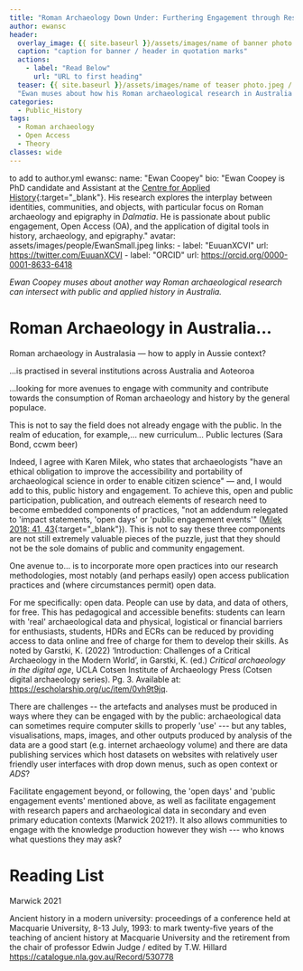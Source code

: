 ```yaml
---
title: "Roman Archaeology Down Under: Furthering Engagement through Research Accessibility"
author: ewansc
header:
  overlay_image: {{ site.baseurl }}/assets/images/name of banner photo.jpeg/.png
  caption: "caption for banner / header in quotation marks"
  actions:
    - label: "Read Below"
      url: "URL to first heading"
  teaser: {{ site.baseurl }}/assets/images/name of teaser photo.jpeg / .png
  "Ewan muses about how his Roman archaeological research in Australia can intersect with public and applied history."
categories:
  - Public_History
tags:
  - Roman archaeology
  - Open Access
  - Theory
classes: wide
---
```


to add to author.yml
ewansc:
  name: "Ewan Coopey"
  bio: "Ewan Coopey is PhD candidate and Assistant at the [Centre for Applied History](https://www.mq.edu.au/research/research-centres-groups-and-facilities/resilient-societies/centres/centre-for-applied-history){:target="_blank"}. His research explores the interplay between identities, communities, and objects, with particular focus on Roman archaeology and epigraphy in _Dalmatia_. He is passionate about public engagement, Open Access (OA), and the application of digital tools in history, archaeology, and epigraphy."
  avatar: assets/images/people/EwanSmall.jpeg
  links:
    - label: "EuuanXCVI"
      url: https://twitter.com/EuuanXCVI
    - label: "ORCID"
      url: https://orcid.org/0000-0001-8633-6418

_Ewan Coopey muses about another way Roman archaeological research can intersect with public and applied history in Australia._

# Roman Archaeology in Australia...
Roman archaeology in Australasia &mdash; how to apply in Aussie context? 

...is practised in several institutions across Australia and Aoteoroa

...looking for more avenues to engage with community and contribute towards the consumption of Roman archaeology and history by the general populace. 

This is not to say the field does not already engage with the public. In the realm of education, for example,... new curriculum... Public lectures (Sara Bond, ccwm beer)

Indeed, I agree with Karen Milek, who states that archaeologists "have an ethical obligation to improve the accessibility and portability of archaeological science in order to enable citizen science" &mdash; and, I would add to this, public history and engagement. To achieve this, open and public participation, publication, and outreach elements of research need to become embedded components of practices, "not an addendum relegated to 'impact statements, 'open days' or 'public engagement events'" ([Milek 2018: 41, 43](https://doi.org/10.1080/00293652.2018.1552312){:target="_blank"}). This is not to say these three components are not still extremely valuable pieces of the puzzle, just that they should not be the sole domains of public and community engagement.

One avenue to... is to incorporate more open practices into our research methodologies, most notably (and perhaps easily) open access publication practices and (where circumstances permit) open data.

For me specifically: open data. People can use by data, and data of others, for free. This has pedagogical and accessible benefits: students can learn with 'real' archaeological data and physical, logistical or financial barriers for enthusiasts, students, HDRs and ECRs can be reduced by providing access to data online and free of charge for them to develop their skills. As noted by Garstki, K. (2022) ‘Introduction: Challenges of a Critical Archaeology in the Modern World’, in Garstki, K. (ed.) _Critical archaeology in the digital age_, UCLA Cotsen Institute of Archaeology Press (Cotsen digital archaeology series). Pg. 3. Available at: https://escholarship.org/uc/item/0vh9t9jq.

There are challenges -- the artefacts and analyses must be produced in ways where they can be engaged with by the public: archaeological data can sometimes require computer skills to properly 'use' --- but any tables, visualisations, maps, images, and other outputs produced by analysis of the data are a good start (e.g. internet archaeology volume) and there are data publishing services which host datasets on websites with relatively user friendly user interfaces with drop down menus, such as open context or _ADS_?

Facilitate engagement beyond, or following, the 'open days' and 'public engagement events' mentioned above, as well as facilitate engagement with research papers and archaeological data in secondary and even primary education contexts (Marwick 2021?). It also allows communities to engage with the knowledge production however they wish --- who knows what questions they may ask?


# Reading List
Marwick 2021

Ancient history in a modern university: proceedings of a conference held at Macquarie University, 8-13 July, 1993: to mark twenty-five years of the teaching of ancient history at Macquarie University and the retirement from the chair of professor Edwin Judge / edited by T.W. Hillard https://catalogue.nla.gov.au/Record/530778
